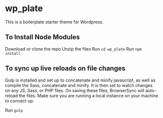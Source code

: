 # wp_plate
This is a boilerplate starter theme for Wordpress.

## To Install Node Modules
Download or clone the repo
Unzip the files
Run `cd wp_plate`
Run `npm install`

## To sync up live reloads on file changes
Gulp is installed and set up to concatenate and minify javascript, as well as compile the Sass, concatenate and minify.  It is then set to watch changes on any JS, Sass, or PHP files.  On saving these files, BrowserSync will auto-reload the files.  Make sure you are running a local instance on your machine to connect up.

Run `gulp`
